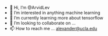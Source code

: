 - 👋 Hi, I’m @ArvidLev
- 👀 I’m interested in anything machine learning
- 🌱 I’m currently learning more about tensorflow
- 💞️ I’m looking to collaborate on ...
- 📫 How to reach me ... alevander@ucla.edu

<!---
ArvidLev/ArvidLev is a ✨ special ✨ repository because its `README.md` (this file) appears on your GitHub profile.
You can click the Preview link to take a look at your changes.
--->
